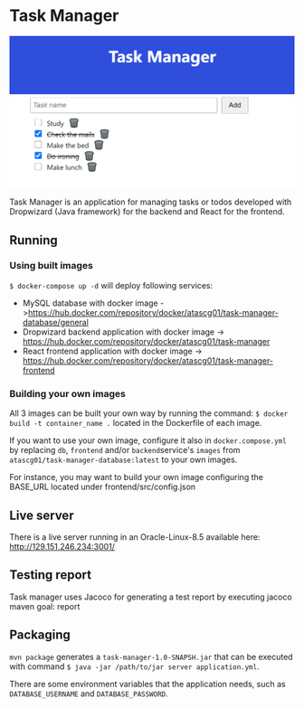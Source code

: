 # Task Manager

![img.png](resources/taskManager.png)

Task Manager is an application for managing tasks or todos developed with Dropwizard (Java framework) for the backend
and React for the frontend.

## Running

### Using built images

`$ docker-compose up -d` will deploy following services:
- MySQL database with docker image ->https://hub.docker.com/repository/docker/atascg01/task-manager-database/general
- Dropwizard backend application with docker image -> https://hub.docker.com/repository/docker/atascg01/task-manager
- React frontend application with docker image -> https://hub.docker.com/repository/docker/atascg01/task-manager-frontend

### Building your own images

All 3 images can be built your own way by running the command:
`$ docker build -t container_name .`
located in the Dockerfile of each image.

If you want to use your own image, configure it also in `docker.compose.yml` by replacing `db`, `frontend` and/or `backend`service's
`images` from `atascg01/task-manager-database:latest` to your own images.

For instance, you may want to build your own image configuring the BASE_URL located under frontend/src/config.json

## Live server
There is a live server running in an Oracle-Linux-8.5 available here:
http://129.151.246.234:3001/

## Testing report

Task manager uses Jacoco for generating a test report by executing jacoco maven goal: report

## Packaging

`mvn package` generates a `task-manager-1.0-SNAPSH.jar` that can be executed with
command `$ java -jar /path/to/jar server application.yml`.

There are some environment variables that the application needs, such as `DATABASE_USERNAME` and `DATABASE_PASSWORD`.

